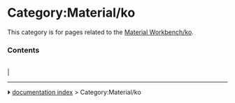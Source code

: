 # Category:Material/ko
This category is for pages related to the [Material Workbench/ko](Material_Workbench/ko.md).

### Contents

|     |     |     |
| --- | --- | --- |
|



---
⏵ [documentation index](../README.md) > Category:Material/ko
